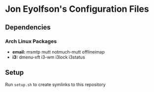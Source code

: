 # Jon Eyolfson's Configuration Files

## Dependencies

### Arch Linux Packages

- __email:__ msmtp mutt notmuch-mutt offlineimap
- __i3:__ dmenu-xft i3-wm i3lock i3status

## Setup

Run `setup.sh` to create symlinks to this repository

